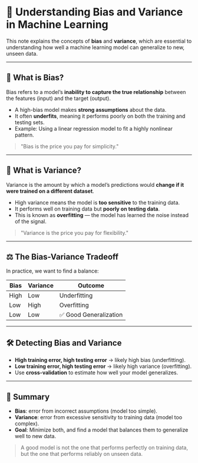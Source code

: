 # 🎯 Understanding Bias and Variance in Machine Learning

This note explains the concepts of **bias** and **variance**, which are essential to understanding how well a machine learning model can generalize to new, unseen data.

---

## 📌 What is Bias?

Bias refers to a model’s **inability to capture the true relationship** between the features (input) and the target (output).

- A high-bias model makes **strong assumptions** about the data.
- It often **underfits**, meaning it performs poorly on both the training and testing sets.
- Example: Using a linear regression model to fit a highly nonlinear pattern.

> "Bias is the price you pay for simplicity."

---

## 📌 What is Variance?

Variance is the amount by which a model’s predictions would **change if it were trained on a different dataset**.

- High variance means the model is **too sensitive** to the training data.
- It performs well on training data but **poorly on testing data**.
- This is known as **overfitting** — the model has learned the noise instead of the signal.

> "Variance is the price you pay for flexibility."

---

## ⚖️ The Bias-Variance Tradeoff

In practice, we want to find a balance:

| Bias  | Variance | Outcome         |
|-------|----------|------------------|
| High  | Low      | Underfitting     |
| Low   | High     | Overfitting      |
| Low   | Low      | ✅ Good Generalization |

---

## 🛠 Detecting Bias and Variance

- **High training error, high testing error** → likely high bias (underfitting).
- **Low training error, high testing error** → likely high variance (overfitting).
- Use **cross-validation** to estimate how well your model generalizes.

---

## 🔄 Summary

- **Bias**: error from incorrect assumptions (model too simple).
- **Variance**: error from excessive sensitivity to training data (model too complex).
- **Goal**: Minimize both, and find a model that balances them to generalize well to new data.

> A good model is not the one that performs perfectly on training data, but the one that performs reliably on unseen data.
